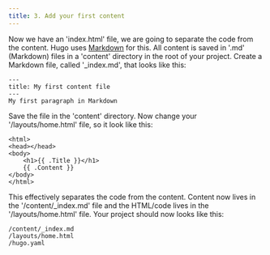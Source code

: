 ```yaml
---
title: 3. Add your first content
---
```


Now we have an 'index.html' file, we are going to separate the code from the content. Hugo uses [Markdown](https://www.markdownguide.org/cheat-sheet/) for this. All content is saved in '.md' (Markdown) files in a 'content' directory in the root of your project. Create a Markdown file, called '_index.md', that looks like this:

```
---
title: My first content file
---
My first paragraph in Markdown
```

Save the file in the 'content' directory. Now change your '/layouts/home.html' file, so it look like this:

```
<html>
<head></head>
<body>
    <h1>{{ .Title }}</h1>
    {{ .Content }}
</body>
</html>
```

This effectively separates the code from the content. Content now lives in the '/content/_index.md' file and the HTML/code lives in the '/layouts/home.html' file. Your project should now looks like this:

```
/content/_index.md
/layouts/home.html
/hugo.yaml
```